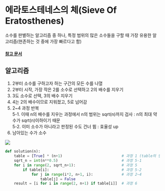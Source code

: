 # 에라토스테네스의 체(Sieve Of Eratosthenes)
소수를 판별하는 알고리즘 중 하나, 특정 범위의 많은 소수들을 구할 때 가장 유용한 알고리즘(현존하는 것 중에 가장 빠르다고 함)
#### [참고 문서](https://ko.wikipedia.org/wiki/%EC%97%90%EB%9D%BC%ED%86%A0%EC%8A%A4%ED%85%8C%EB%84%A4%EC%8A%A4%EC%9D%98_%EC%B2%B4)

## 알고리즘
1. 2부터 소수를 구하고자 하는 구간의 모든 수를 나열
2. 2부터 시작, 가장 작은 2를 소수로 선택하고 2의 배수를 지우기
3. 3도 소수로 선택, 3의 배수 지우기
4. 4는 2의 배수이므로 지워졌고, 5로 넘어감
5. 2~4 과정 반복 <br>
5-1. 이때 n의 배수를 지우는 과정에서 n의 범위는 sqrt(n)까지 검사 : n의 최대 약수가 sqrt(n)이하이기 때문 <br>
5-2. 이미 소수가 아니라고 판정된 수도 건너 뜀 : 효율성 up
6. 남아있는 수가 소수

![](https://commons.wikimedia.org/wiki/File:Sieve_of_Eratosthenes_animation.gif)



```python
def solution(n):               
    table = [True] * (n+1)                           # 과정 1 (table의 인덱스는 0 ~ n)
    sqrt_n = int(n**0.5)                             # 과정 5-1
    for i in range(2, sqrt_n+1):                     # 과정 5
        if table[i]:                                 # 과정 5-2
            for j in range(i*2, n+1, i):             # 과정 2~4
                table[j] = False
    result = [i for i in range(2, n+1) if table[i]]  # 과정 6
```